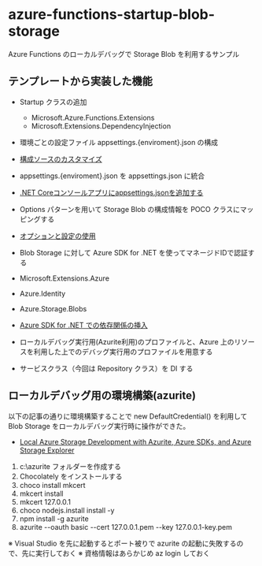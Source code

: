 # azure-functions-startup-blob-storage
Azure Functions のローカルデバッグで Storage Blob を利用するサンプル

## テンプレートから実装した機能

- Startup クラスの追加
  - Microsoft.Azure.Functions.Extensions
  - Microsoft.Extensions.DependencyInjection
  
- 環境ごとの設定ファイル appsettings.{enviroment}.json の構成
 - [構成ソースのカスタマイズ](https://docs.microsoft.com/ja-jp/azure/azure-functions/functions-dotnet-dependency-injection#customizing-configuration-sources)

- appsettings.{enviroment}.json を appsettings.json に統合
 - [.NET Coreコンソールアプリにappsettings.jsonを追加する](https://noxi515.hateblo.jp/entry/2020/05/23/211702)

- Options パターンを用いて Storage Blob の構成情報を POCO クラスにマッピングする
 - [オプションと設定の使用](https://docs.microsoft.com/ja-jp/azure/azure-functions/functions-dotnet-dependency-injection#working-with-options-and-settings)

- Blob Storage に対して Azure SDK for .NET を使ってマネージドIDで認証する
 - Microsoft.Extensions.Azure
 - Azure.Identity
 - Azure.Storage.Blobs
 - [Azure SDK for .NET での依存関係の挿入](https://docs.microsoft.com/ja-jp/dotnet/azure/sdk/dependency-injection)

- ローカルデバッグ実行用(Azurite利用)のプロファイルと、Azure 上のリソースを利用した上でのデバッグ実行用のプロファイルを用意する

- サービスクラス（今回は Repository クラス）を DI する


## ローカルデバッグ用の環境構築(azurite)

以下の記事の通りに環境構築することで new DefaultCredential() を利用して Blob Storage をローカルデバッグ実行時に操作ができた。

- [Local Azure Storage Development with Azurite, Azure SDKs, and Azure Storage Explorer](https://blog.jongallant.com/2020/04/local-azure-storage-development-with-azurite-azuresdks-storage-explorer/)

1. c:\azurite フォルダーを作成する
2. Chocolately をインストールする
3. choco install mkcert
4. mkcert install
5. mkcert 127.0.0.1
6. choco nodejs.install install -y
7. npm install -g azurite
8. azurite --oauth basic --cert 127.0.0.1.pem --key 127.0.0.1-key.pem

※ Visual Studio を先に起動するとポート被りで azurite の起動に失敗するので、先に実行しておく
※ 資格情報はあらかじめ az login しておく

